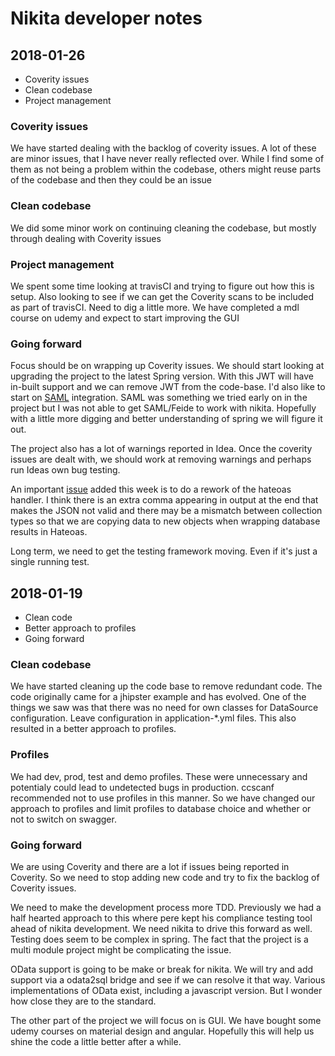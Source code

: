 # Nikita developer notes

## 2018-01-26

 - Coverity issues
 - Clean codebase
 - Project management

### Coverity issues
We have started dealing with the backlog of coverity issues. A lot of these 
are minor issues, that I have never really reflected over. While I find some of
them as not being a problem within the codebase, others might reuse parts of
the codebase and then they could be an issue
  
### Clean codebase
We did some minor work on continuing cleaning the codebase, but mostly 
through dealing with Coverity issues  
 
### Project management 
We spent some time looking at travisCI and trying to figure out how this is 
setup. Also looking to see if we can get the Coverity scans to be included as 
part of travisCI. Need to dig a little more. We have completed a mdl course 
on udemy and expect to start improving the GUI   
 
### Going forward 
Focus should be on wrapping up Coverity issues. We should start looking at 
upgrading the project to the latest Spring version. With this JWT will have 
in-built support and we can remove JWT from the code-base. I'd also like to
start on [SAML](https://www.jasha.eu/blogposts/2015/10/saml-authentication-angularjs-spring-security.html) 
integration. SAML was something we tried early on in the project but I was not
able to get SAML/Feide to work with nikita. Hopefully with a little more 
digging and better understanding of spring we will figure it out.

The project also has a lot of warnings reported in Idea. Once the coverity 
issues are dealt with, we should work at removing warnings and perhaps run Ideas
 own bug testing. 
 
An important [issue](https://github.com/HiOA-ABI/nikita-noark5-core/issues/105) 
added this week is to do a rework of the hateoas handler. I think there is an
extra comma appearing in output at the end that makes the JSON not valid and
there may be a mismatch between collection types so that we are copying data 
to new objects when wrapping database results in Hateoas.
 
Long term, we need to get the testing framework moving. Even if it's just a 
single running test.
 

## 2018-01-19
 - Clean code
 - Better approach to profiles
 - Going forward

### Clean codebase
We have started cleaning up the code base to remove redundant code. The code originally came
for a jhipster example and has evolved. One of the things we saw was that there was no need 
for own classes for DataSource configuration. Leave configuration in application-*.yml files.
This also resulted in a better approach to profiles.

### Profiles 
We had dev, prod, test and demo profiles. These were unnecessary and potentialy could lead to 
undetected bugs in production. ccscanf recommended not to use profiles in this manner. So we
have changed our approach to profiles and limit profiles to database choice and whether or not
to switch on swagger.   

### Going forward
We are using Coverity and there are a lot if issues being reported in Coverity. So we need to 
stop adding new code and try to fix the backlog of Coverity issues. 

We need to make the development process more TDD. Previously we had a half hearted approach to 
this where pere kept his compliance testing tool ahead of nikita development. We need nikita 
to drive this forward as well. Testing does seem to be complex in spring. The fact that the 
project is a multi module project might be complicating the issue.

OData support is going to be make or break for nikita. We will try and add support via a 
odata2sql bridge and see if we can resolve it that way. Various implementations of OData
exist, including a javascript version. But I wonder how close they are to the standard.   

The other part of the project we will focus on is GUI. We have bought some udemy courses
on material design and angular. Hopefully this will help us shine the code a little
better after a while. 
